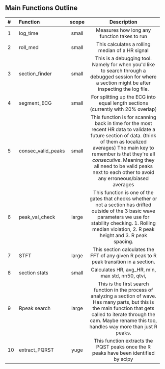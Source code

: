 Main Functions Outline
------------

|# | Function | scope | Description |
|:--- |:-------------|:-------------:|:-------------:|
|1| log_time      |small | Measures how long any function takes to run|
|2| roll_med     |small | This calculates a rolling median of a HR signal |
|3| section_finder |small | This is a debugging tool. Namely for when you'd like to search through a debugged session for where a section might be after inspecting the log file. |
|4| segment_ECG  |small | For splitting up the ECG into equal length sections (currently with 20% overlap) |
|5| consec_valid_peaks |small| This function is for scanning back in time for the most recent HR data to validate a future section of data.  (think of them as localized averages) The main key to remember is that they're all *consecutive*.  Meaning they all need to be valid peaks next to each other to avoid any erroneous/biased averages | 
|6| peak_val_check |large| This function is one of the gates that checks whether or not a section has drifted outside of the 3 basic wave parameters we use for stability checking.  1. Rolling median violation,  2. R peak height and 3. R peak spacing.
|7| STFT| large| This section calculates the FFT of any given R peak to R peak transition in a section. |
|8| section stats| small | Calculates HR, avg_HR, min, max std, nn50, qtvi, 
|9| Rpeak search| large | This is the first search function in the process of analyzing a section of wave.  Has many parts, but this is the main function that gets called to iterate through the cam. Maybe rename this too, handles way more than just R peaks.  |
|10| extract_PQRST| yuge | This function extracts the PQST peaks once the R peaks have been identified by scipy| 

